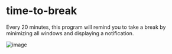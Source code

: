 # time-to-break

Every 20 minutes, this program will remind you to take a break by minimizing all windows and displaying a notification.

![image](https://github.com/flaribbit/time-to-break/assets/24885181/0d46e55d-343c-47cb-83e2-fd36128f4cad)
